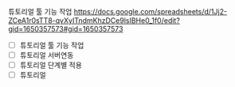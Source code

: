 튜토리얼 툴 기능 작업
https://docs.google.com/spreadsheets/d/1Jj2-ZCeA1r0sTT8-qvXyITndmKhzDCe9lsIBHe0_1f0/edit?gid=1650357573#gid=1650357573



- [ ] 튜토리얼 툴 기능 작업
- [ ] 튜토리얼 서버연동
- [ ] 튜토리얼 단계별 적용
- [ ] 튜토리얼